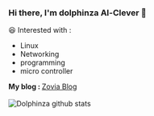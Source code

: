 ### Hi there, I'm dolphinza Al-Clever 👋

😆 Interested with :
- Linux
- Networking
- programming
- micro controller

<b>My blog : </b><a href="https://zoviablog.blogspot.com/">Zovia Blog<a><br><br>
![Dolphinza github stats](https://bad-apple-github-readme.vercel.app/api?username=dolphinza&show_icons=true&&theme=dracula)

<!--
**dolphinza/dolphinza** is a ✨ _special_ ✨ repository because its `README.md` (this file) appears on your GitHub profile.

Here are some ideas to get you started:

- 🔭 I’m currently working on ...
- 🌱 I’m currently learning ...
- 👯 I’m looking to collaborate on ...
- 🤔 I’m looking for help with ...
- 💬 Ask me about ...
- 📫 How to reach me: ...
- 😄 Pronouns: ...
- ⚡ Fun fact: ...
-->
